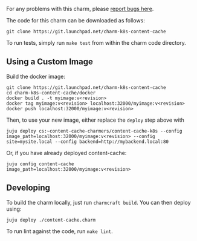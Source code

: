 For any problems with this charm, please [report bugs here](https://bugs.launchpad.net/charm-k8s-content-cache).

The code for this charm can be downloaded as follows:

```
git clone https://git.launchpad.net/charm-k8s-content-cache
```

To run tests, simply run  `make test`  from within the charm code directory.

## Using a Custom Image

Build the docker image:

    git clone https://git.launchpad.net/charm-k8s-content-cache
    cd charm-k8s-content-cache/docker
    docker build . -t myimage:v<revision>
    docker tag myimage:v<revision> localhost:32000/myimage:v<revision>
    docker push localhost:32000/myimage:v<revision>

Then, to use your new image, either replace the `deploy` step above with

    juju deploy cs:~content-cache-charmers/content-cache-k8s --config image_path=localhost:32000/myimage:v<revision> --config site=mysite.local --config backend=http://mybackend.local:80                                                                                                

Or, if you have already deployed content-cache:

    juju config content-cache image_path=localhost:32000/myimage:v<revision>

## Developing

To build the charm locally, just run `charmcraft build`. You can then deploy using:

    juju deploy ./content-cache.charm

To run lint against the code, run `make lint`.
